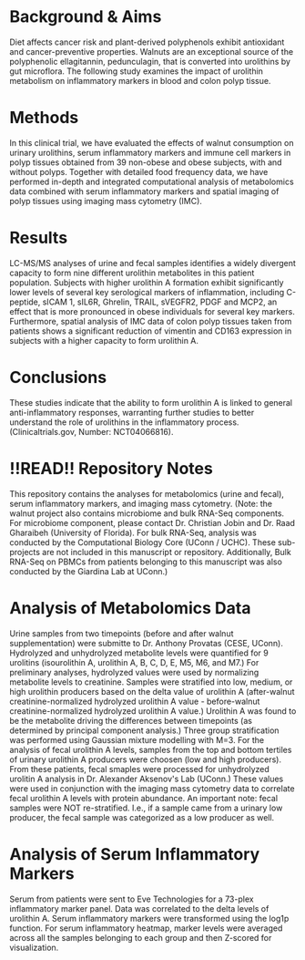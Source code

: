 # Background & Aims
Diet affects cancer risk and plant-derived polyphenols exhibit antioxidant and cancer-preventive properties. Walnuts are an exceptional source of the polyphenolic ellagitannin, pedunculagin, that is converted into urolithins by gut microflora. The following study examines the impact of urolithin metabolism on inflammatory markers in blood and colon polyp tissue. 

# Methods
In this clinical trial, we have evaluated the effects of walnut consumption on urinary urolithins, serum inflammatory markers and immune cell markers in polyp tissues obtained from 39 non-obese and obese subjects, with and without polyps. Together with detailed food frequency data, we have performed in-depth and integrated computational analysis of metabolomics data combined with serum inflammatory markers and spatial imaging of polyp tissues using imaging mass cytometry (IMC). 

# Results
LC-MS/MS analyses of urine and fecal samples identifies a widely divergent capacity to form nine different urolithin metabolites in this patient population. Subjects with higher urolithin A formation exhibit significantly lower levels of several key serological markers of inflammation, including C-peptide, sICAM 1, sIL6R, Ghrelin, TRAIL, sVEGFR2, PDGF and MCP2, an effect that is more pronounced in obese individuals for several key markers. Furthermore, spatial analysis of IMC data of colon polyp tissues taken from patients shows a significant reduction of vimentin and CD163 expression in subjects with a higher capacity to form urolithin A. 

# Conclusions
These studies indicate that the ability to form urolithin A is linked to general anti-inflammatory responses, warranting further studies to better understand the role of urolithins in the inflammatory process. (Clinicaltrials.gov, Number: NCT04066816).

# !!READ!! Repository Notes
This repository contains the analyses for metabolomics (urine and fecal), serum inflammatory markers, and imaging mass cytometry. (Note: the walnut project also contains microbiome and bulk RNA-Seq components. For microbiome component, please contact Dr. Christian Jobin and Dr. Raad Gharaibeh (University of Florida). For bulk RNA-Seq, analysis was conducted by the Computational Biology Core (UConn / UCHC). These sub-projects are not included in this manuscript or repository. Additionally, Bulk RNA-Seq on PBMCs from patients belonging to this manuscript was also conducted by the Giardina Lab at UConn.)

# Analysis of Metabolomics Data
Urine samples from two timepoints (before and after walnut supplementation) were submitte to Dr. Anthony Provatas (CESE, UConn). Hydrolyzed and unhydrolyzed metabolite levels were quantified for 9 urolitins (isourolithin A, urolithin A, B, C, D, E, M5, M6, and M7.) For preliminary analyses, hydrolyzed values were used by normalizing metabolite levels to creatinine. Samples were stratified into low, medium, or high urolithin producers based on the delta value of urolithin A (after-walnut creatinine-normalized hydrolyzed urolithin A value - before-walnut creatinine-normalized hydrolyzed urolithin A value.) Urolithin A was found to be the metabolite driving the differences between timepoints (as determined by principal component analysis.) Three group stratification was performed using Gaussian mixture modelling with M=3. 
For the analysis of fecal urolithin A levels, samples from the top and bottom tertiles of urinary urolithin A producers were choosen (low and high producers). From these patients, fecal smaples were processed for unhydrolyzed urolitin A analysis in Dr. Alexander Aksenov's Lab (UConn.) These values were used in conjunction with the imaging mass cytometry data to correlate fecal urolithin A levels with protein abundance. An important note: fecal samples were NOT re-stratified. I.e., if a sample came from a urinary low producer, the fecal sample was categorized as a low producer as well. 

# Analysis of Serum Inflammatory Markers
Serum from patients were sent to Eve Technologies for a 73-plex inflammatory marker panel. Data was correlated to the delta levels of urolithin A. Serum inflammatory markers were transformed using the log1p function. For serum inflammatory heatmap, marker levels were averaged across all the samples belonging to each group and then Z-scored for visualization. 






